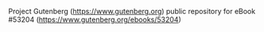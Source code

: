 Project Gutenberg (https://www.gutenberg.org) public repository for
eBook #53204 (https://www.gutenberg.org/ebooks/53204)
